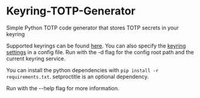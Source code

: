 # Keyring-TOTP-Generator
Simple Python TOTP code generator that stores TOTP secrets in your keyring

Supported keyrings can be found [here](https://pypi.python.org/pypi/keyring#what-is-python-keyring-lib). You can also specify the [keyring settings](https://pypi.python.org/pypi/keyring#customize-your-keyring-by-config-file
) in a config file. Run with the -d flag for the config root path and the current keyring service.

You can install the python dependencies with `pip install -r requirements.txt`. setproctitle is an optional dependency.

Run with the --help flag for more information. 